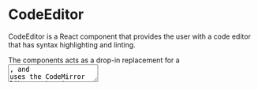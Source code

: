 CodeEditor
=======

CodeEditor is a React component that provides the user with a code editor
that has syntax highlighting and linting.

The components acts as a drop-in replacement for a <textarea>, and uses the
CodeMirror library that is provided as part of WordPress Core.

## Usage

```jsx
import { CodeEditor } from '@wordpress/components';

function editCode() {
	return (
		<CodeEditor
			value={ '<p>This is some <b>HTML</b> code that will have syntax highlighting!</p>' }
			onChange={ value => console.log( value ) }
		/>
	);
}
```

## Props

The component accepts the following props:

### value

The source code to load into the code editor.

- Type: `string`
- Required: Yes

### focus

Whether or not the code editor should be focused.

- Type: `boolean`
- Required: No

### onFocus

The function called when the editor is focused.

- Type: `Function`
- Required: No

### onChange

The function called when the user has modified the source code via the
editor. It is passed the new value as an argument.

- Type: `Function`
- Required: No

### settings

The settings object used to intialize the WordPress code editor. The object contains all of the settings for the editor, including specific settings for CodeMirror. This object is passed into `wp.codeEditor.intialize()`. If you do not specify a settings object, `window._wpGutenbergCodeEditorSettings` will be used instead.

If you are extending `window._wpGutenbergCodeEditorSettings` make sure to clone the object using `Object.assign` or something similar instead of modifying it directly so the default settings remain the same.

```
const settings = Object.assign(  {
	codemirror: {
		mode: css,
		lint: false,
	} },
	window._wpGutenbergCodeEditorSetting
);
```

- Type: `Object`
- Required: No

### editorRef

A reference to the instance of CodeMirror intiailized when the editor is loaded so that it can be dynamically updated from a parent component.

`editorRef={ ( ref ) => this.editorInstance = ref }`

`this.editorInstance` will contain a full instance of `CodeMirror` which can then be modified or updated from the component it is being reference from using the [CodeMirror API](https://codemirror.net/doc/manual.html#api). For example, to dynamically change the language mode of CodeMirror to CSS you can call:

`this.editorInstance.setOption( 'mode', 'css' );`

- Type `Function`
- Required: No
